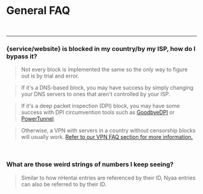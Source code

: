 # **General FAQ**

&nbsp;

---

### **{service/website} is blocked in my country/by my ISP, how do I bypass it?**

  > Not every block is implemented the same so the only way to figure out is by trial and error.

  > If it's a DNS-based block, you may have success by simply changing your DNS servers to ones that aren't controlled by your ISP.

  > If it's a deep packet inspection (DPI) block, you may have some success with DPI circumvention tools such as [GoodbyeDPI](https://github.com/ValdikSS/GoodbyeDPI) or [PowerTunnel](https://github.com/krlvm/PowerTunnel-Android).

  > Otherwise, a VPN with servers in a country without censorship blocks will usually work. [Refer to our VPN FAQ section for more information.](https://www.reddit.com/r/animepiracy/wiki/faq#wiki_vpn_faq)

&nbsp;

### **What are those weird strings of numbers I keep seeing?**

  > Similar to how nHentai entries are referenced by their ID, Nyaa entries can also be referred to by their ID.

&nbsp;
